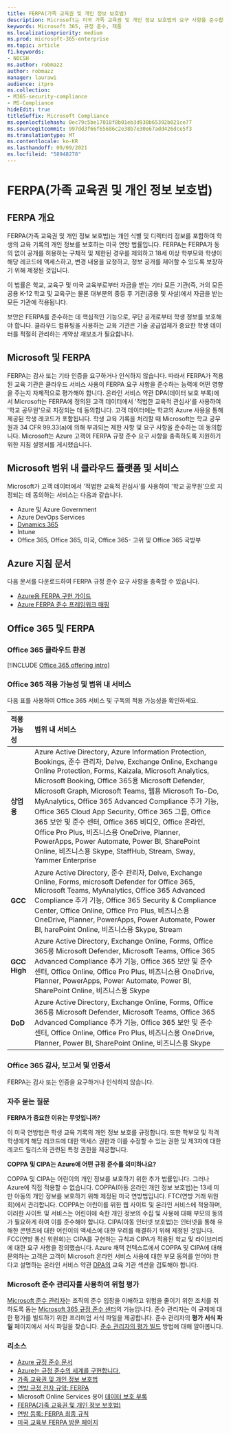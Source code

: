 ```yaml
---
title: FERPA(가족 교육권 및 개인 정보 보호법)
description: Microsoft는 미국 가족 교육권 및 개인 정보 보호법의 요구 사항을 준수합니다.
keywords: Microsoft 365, 규정 준수, 제품
ms.localizationpriority: medium
ms.prod: microsoft-365-enterprise
ms.topic: article
f1.keywords:
- NOCSH
ms.author: robmazz
author: robmazz
manager: laurawi
audience: itpro
ms.collection:
- M365-security-compliance
- MS-Compliance
hideEdit: true
titleSuffix: Microsoft Compliance
ms.openlocfilehash: 0ec79c5be17018f8b01eb3d938b65392b021ce77
ms.sourcegitcommit: 997dd3f66f65686c2e38b7e30e67add426dce5f3
ms.translationtype: MT
ms.contentlocale: ko-KR
ms.lasthandoff: 09/09/2021
ms.locfileid: "58948278"
---
```

# <a name="family-educational-rights-and-privacy-act-ferpa"></a>FERPA(가족 교육권 및 개인 정보 보호법)

## <a name="ferpa-overview"></a>FERPA 개요

FERPA(가족 교육권 및 개인 정보 보호법)는 개인 식별 및 디렉터리 정보를 포함하여 학생의 교육 기록의 개인 정보를 보호하는 미국 연방 법률입니다. FERPA는 FERPA가 동의 없이 공개를 허용하는 구체적 및 제한된 경우를 제외하고 18세 이상 학부모와 학생이 해당 레코드에 액세스하고, 변경 내용을 요청하고, 정보 공개를 제어할 수 있도록 보장하기 위해 제정된 것입니다.

이 법률은 학교, 교육구 및 미국 교육부로부터 자금을 받는 기타 모든 기관(즉, 거의 모든 공용 K-12 학교 및 교육구는 물론 대부분의 중등 후 기관(공용 및 사설)에서 자금을 받는 모든 기관에 적용됩니다.

보안은 FERPA를 준수하는 데 핵심적인 기능으로, 무단 공개로부터 학생 정보를 보호해야 합니다. 클라우드 컴퓨팅을 사용하는 교육 기관은 기술 공급업체가 중요한 학생 데이터를 적절히 관리하는 계약상 재보조가 필요합니다.

## <a name="microsoft-and-ferpa"></a>Microsoft 및 FERPA

FERPA는 감사 또는 기타 인증을 요구하거나 인식하지 않습니다. 따라서 FERPA가 적용된 교육 기관은 클라우드 서비스 사용이 FERPA 요구 사항을 준수하는 능력에 어떤 영향을 주는지 자체적으로 평가해야 합니다. 온라인 서비스 약관 [](https://aka.ms/DPA) DPA(데이터 보호 부록)에서 Microsoft는 FERPA에 정의된 고객 데이터에서 '적법한 교육적 관심사'를 사용하여 '학교 공무원'으로 지정되는 데 동의합니다. 고객 데이터에는 학교의 Azure 사용을 통해 제공된 학생 레코드가 포함됩니다. 학생 교육 기록을 처리할 때 Microsoft는 학교 공무원과 34 CFR 99.33(a)에 의해 부과되는 제한 사항 및 요구 사항을 준수하는 데 동의합니다.  Microsoft는 Azure 고객이 FERPA 규정 준수 요구 사항을 충족하도록 지원하기 위한 지침 설명서를 게시했습니다.

## <a name="microsoft-in-scope-cloud-platforms--services"></a>Microsoft 범위 내 클라우드 플랫폼 및 서비스

Microsoft가 고객 데이터에서 '적법한 교육적 관심사'를 사용하여 '학교 공무원'으로 지정되는 데 동의하는 서비스는 다음과 같습니다.

- Azure 및 Azure Government
- Azure DevOps Services
- [Dynamics 365](https://aka.ms/d365-compliance-list)
- Intune
- Office 365, Office 365, 미국, Office 365- 고위 및 Office 365 국방부

## <a name="azure-guidance-documents"></a>Azure 지침 문서

다음 문서를 다운로드하여 FERPA 규정 준수 요구 사항을 충족할 수 있습니다.

- [Azure용 FERPA 구현 가이드](https://azure.microsoft.com/resources/microsoft-azure-ferpa-implementation-guide/)
- [Azure FERPA 준수 프레임워크 매핑](https://aka.ms/AzureFERPAMapping)

## <a name="office-365-and-ferpa"></a>Office 365 및 FERPA

### <a name="office-365-cloud-environments"></a>Office 365 클라우드 환경

[!INCLUDE [Office 365 offering intro](../includes/o365-offering-introduction.md)]

### <a name="office-365-applicability-and-in-scope-services"></a>Office 365 적용 가능성 및 범위 내 서비스

다음 표를 사용하여 Office 365 서비스 및 구독의 적용 가능성을 확인하세요.

| **적용 가능성** | **범위 내 서비스** |
|:------------------|:----------------------|
| **상업용** | Azure Active Directory, Azure Information Protection, Bookings, 준수 관리자, Delve, Exchange Online, Exchange Online Protection, Forms, Kaizala, Microsoft Analytics, Microsoft Booking, Office 365용 Microsoft Defender, Microsoft Graph, Microsoft Teams, 웹용 Microsoft To-Do, MyAnalytics, Office 365 Advanced Compliance 추가 기능, Office 365 Cloud App Security, Office 365 그룹, Office 365 보안 및 준수 센터, Office 365 비디오, Office 온라인, Office Pro Plus, 비즈니스용 OneDrive, Planner, PowerApps, Power Automate, Power BI, SharePoint Online, 비즈니스용 Skype, StaffHub, Stream, Sway, Yammer Enterprise |
| **GCC** | Azure Active Directory, 준수 관리자, Delve, Exchange Online, Forms, microsoft Defender for Office 365, Microsoft Teams, MyAnalytics, Office 365 Advanced Compliance 추가 기능, Office 365 Security & Compliance Center, Office Online, Office Pro Plus, 비즈니스용 OneDrive, Planner, PowerApps, Power Automate, Power BI, harePoint Online, 비즈니스용 Skype, Stream |
| **GCC High** | Azure Active Directory, Exchange Online, Forms, Office 365용 Microsoft Defender, Microsoft Teams, Office 365 Advanced Compliance 추가 기능, Office 365 보안 및 준수 센터, Office Online, Office Pro Plus, 비즈니스용 OneDrive, Planner, PowerApps, Power Automate, Power BI, SharePoint Online, 비즈니스용 Skype |
| **DoD** | Azure Active Directory, Exchange Online, Forms, Office 365용 Microsoft Defender, Microsoft Teams, Office 365 Advanced Compliance 추가 기능, Office 365 보안 및 준수 센터, Office Online, Office Pro Plus, 비즈니스용 OneDrive, Planner, Power BI, SharePoint Online, 비즈니스용 Skype |

### <a name="office-365-audits-reports-and-certificates"></a>Office 365 감사, 보고서 및 인증서

FERPA는 감사 또는 인증을 요구하거나 인식하지 않습니다.

### <a name="frequently-asked-questions"></a>자주 묻는 질문

**FERPA가 중요한 이유는 무엇입니까?**

이 미국 연방법은 학생 교육 기록의 개인 정보 보호를 규정합니다. 또한 학부모 및 적격 학생에게 해당 레코드에 대한 액세스 권한과 이를 수정할 수 있는 권한 및 제3자에 대한 레코드 릴리스와 관련된 특정 권한을 제공합니다.

**COPPA 및 CIPA는 Azure에 어떤 규정 준수를 의미하나요?**

COPPA 및 CIPA는 어린이의 개인 정보를 보호하기 위한 추가 법률입니다. 그러나 Azure에 직접 적용할 수 없습니다. COPPA(아동 온라인 개인 정보 보호법)는 13세 미만 아동의 개인 정보를 보호하기 위해 제정된 미국 연방법입니다. FTC(연방 거래 위원회)에서 관리합니다. COPPA는 어린이를 위한 웹 사이트 및 온라인 서비스에 적용하며, 이러한 사이트 및 서비스는 어린이에 속한 개인 정보의 수집 및 사용에 대해 부모의 동의가 필요하게 하여 이를 준수해야 합니다. CIPA(아동 인터넷 보호법)는 인터넷을 통해 유해한 콘텐츠에 대한 어린이의 액세스에 대한 우려를 해결하기 위해 제정된 것입니다. FCC(연방 통신 위원회)는 CIPA를 구현하는 규칙과 CIPA가 적용된 학교 및 라이브러리에 대한 요구 사항을 정의했습니다. Azure 채택 컨텍스트에서 COPPA 및 CIPA에 대해 문의하는 고객은 고객이 Microsoft 온라인 서비스 사용에 대한 부모 동의를 얻어야 한다고 설명하는 온라인 서비스 약관 [DPA의](https://aka.ms/DPA) 교육 기관 섹션을 검토해야 합니다.

### <a name="use-microsoft-compliance-manager-to-assess-your-risk"></a>Microsoft 준수 관리자를 사용하여 위험 평가

[Microsoft 준수 관리자](/microsoft-365/compliance/compliance-manager)는 조직의 준수 입장을 이해하고 위험을 줄이기 위한 조치를 취하도록 돕는 [Microsoft 365 규정 준수 센터](/microsoft-365/compliance/microsoft-365-compliance-center)의 기능입니다. 준수 관리자는 이 규제에 대한 평가를 빌드하기 위한 프리미엄 서식 파일을 제공합니다. 준수 관리자의 **평가 서식 파일** 페이지에서 서식 파일을 찾습니다. [준수 관리자의 평가 빌드](/microsoft-365/compliance/compliance-manager-assessments) 방법에 대해 알아봅니다.

### <a name="resources"></a>리소스

- [Azure 규정 준수 문서](/azure/compliance/)
- [Azure는 규정 준수의 세계를 구현합니다.](https://azure.microsoft.com/resources/azure-enables-a-world-of-compliance/)
- [가족 교육권 및 개인 정보 보호법](https://www.ed.gov/policy/gen/guid/fpco/ferpa/index.html)
- [연방 규정 전자 규약: FERPA](https://aka.ms/FERPA-GPO)
- Microsoft Online Services 용어 [데이터 보호 부록](https://aka.ms/DPA)
- [FERPA(가족 교육권 및 개인 정보 보호법)](https://www.ecfr.gov/cgi-bin/text-idx?tpl=/ecfrbrowse/Title34/34cfr99_main_02.tpl)
- [연방 등록: FERPA 최종 규칙](https://www.govinfo.gov/content/pkg/FR-2011-12-02/pdf/2011-30683.pdf)
- [미국 교육부 FERPA 방문 페이지](https://www2.ed.gov/policy/gen/guid/fpco/ferpa/index.html)
